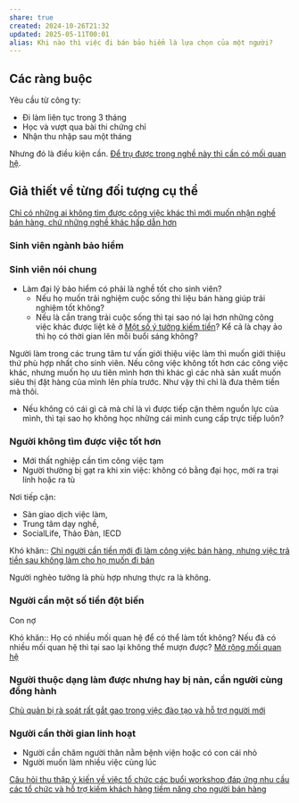 ```yaml
---
share: true
created: 2024-10-26T21:32
updated: 2025-05-11T00:01
alias: Khi nào thì việc đi bán bảo hiểm là lựa chọn của một người?
---
```

## Các ràng buộc
Yêu cầu từ công ty:
- Đi làm liên tục trong 3 tháng 
- Học và vượt qua bài thi chứng chỉ
- Nhận thu nhập sau một tháng

Nhưng đó là điều kiện cần. [Để trụ được trong nghề này thì cần có mối quan hệ](../../../../../../%E2%9A%A1Hi%E1%BB%83u%20bi%E1%BA%BFt%20s%C3%A2u/Ki%E1%BA%BFm%20ti%E1%BB%81n/L%C3%A0m%20thu%C3%AA/B%C3%A1n%20h%C3%A0ng/Mu%E1%BB%91n%20b%C3%A1n%20h%C3%A0ng%20t%E1%BB%91t%20c%E1%BA%A7n%20c%C3%B3%20m%E1%BB%91i%20quan%20h%E1%BB%87.md).

## Giả thiết về từng đối tượng cụ thể 
[Chỉ có những ai không tìm được công việc khác thì mới muốn nhận nghề bán hàng, chứ những nghề khác hấp dẫn hơn](../../../../../../%E2%9A%A1Hi%E1%BB%83u%20bi%E1%BA%BFt%20s%C3%A2u/Ki%E1%BA%BFm%20ti%E1%BB%81n/L%C3%A0m%20thu%C3%AA/B%C3%A1n%20h%C3%A0ng/Ch%E1%BB%89%20c%C3%B3%20nh%E1%BB%AFng%20ai%20kh%C3%B4ng%20t%C3%ACm%20%C4%91%C6%B0%E1%BB%A3c%20c%C3%B4ng%20vi%E1%BB%87c%20kh%C3%A1c%20th%C3%AC%20m%E1%BB%9Bi%20mu%E1%BB%91n%20nh%E1%BA%ADn%20ngh%E1%BB%81%20b%C3%A1n%20h%C3%A0ng,%20ch%E1%BB%A9%20nh%E1%BB%AFng%20ngh%E1%BB%81%20kh%C3%A1c%20h%E1%BA%A5p%20d%E1%BA%ABn%20h%C6%A1n.md)

### Sinh viên ngành bảo hiểm
### Sinh viên nói chung
- Làm đại lý bảo hiểm có phải là nghề tốt cho sinh viên?
    - Nếu họ muốn trải nghiệm cuộc sống thì liệu bán hàng giúp trải nghiệm tốt không?
    - Nếu là cần trang trải cuộc sống thì tại sao nó lại hơn những công việc khác được liệt kê ở [Một số ý tưởng kiếm tiền](../../../../../../%F0%9F%93%9CT%C3%A0i%20nguy%C3%AAn/%C3%9D%20t%C6%B0%E1%BB%9Fng%20ki%E1%BA%BFm%20ti%E1%BB%81n/3%20%C3%9D%20t%C6%B0%E1%BB%9Fng/index.md)? Kể cả là chạy ảo thì họ có thời gian lên mỗi buổi sáng không?

Người làm trong các trung tâm tư vấn giới thiệu việc làm thì muốn giới thiệu thứ phù hợp nhất cho sinh viên. Nếu công việc không tốt hơn các công việc khác, nhưng muốn họ ưu tiên mình hơn thì khác gì các nhà sản xuất muốn siêu thị đặt hàng của mình lên phía trước. Như vậy thì chỉ là đưa thêm tiền mà thôi.

- Nếu không có cái gì cả mà chỉ là vì được tiếp cận thêm nguồn lực của mình, thì tại sao họ không học những cái mình cung cấp trực tiếp luôn?

### Người không tìm được việc tốt hơn
- Mới thất nghiệp cần tìm công việc tạm
- Người thường bị gạt ra khi xin việc: không có bằng đại học, mới ra trại lính hoặc ra tù

Nơi tiếp cận:
- Sàn giao dịch việc làm, 
- Trung tâm dạy nghề,
- SocialLife, Thảo Đàn, IECD

Khó khăn:: [Chỉ người cần tiền mới đi làm công việc bán hàng, nhưng việc trả tiền sau không làm cho họ muốn đi bán](../../../../../../%F0%9F%93%9CT%C3%A0i%20nguy%C3%AAn/Ch%C3%ADnh%20s%C3%A1ch%20c%C3%B4ng%20ty/B%E1%BA%A3o%20hi%E1%BB%83m/Nh%C3%A2n%20s%E1%BB%B1/Cathay/Ch%E1%BB%89%20ng%C6%B0%E1%BB%9Di%20c%E1%BA%A7n%20ti%E1%BB%81n%20m%E1%BB%9Bi%20%C4%91i%20l%C3%A0m%20c%C3%B4ng%20vi%E1%BB%87c%20b%C3%A1n%20h%C3%A0ng,%20nh%C6%B0ng%20vi%E1%BB%87c%20tr%E1%BA%A3%20ti%E1%BB%81n%20sau%20kh%C3%B4ng%20l%C3%A0m%20cho%20h%E1%BB%8D%20mu%E1%BB%91n%20%C4%91i%20b%C3%A1n.md)

Người nghèo tưởng là phù hợp nhưng thực ra là không.

### Người cần một số tiền đột biến
Con nợ 

Khó khăn:: Họ có nhiều mối quan hệ để có thể làm tốt không? Nếu đã có nhiều mối quan hệ thì tại sao lại không thể mượn được?
[Mở rộng mối quan hệ](../../../../../../%F0%9F%93%9CT%C3%A0i%20nguy%C3%AAn/M%E1%BB%9F%20r%E1%BB%99ng%20m%E1%BB%91i%20quan%20h%E1%BB%87/index.md)

### Người thuộc dạng làm được nhưng hay bị nản, cần người cùng đồng hành
[Chủ quản bị rà soát rất gắt gao trong việc đào tạo và hỗ trợ người mới](../../../../../../%F0%9F%93%9CT%C3%A0i%20nguy%C3%AAn/Ch%C3%ADnh%20s%C3%A1ch%20c%C3%B4ng%20ty/B%E1%BA%A3o%20hi%E1%BB%83m/Nh%C3%A2n%20s%E1%BB%B1/Cathay/Minh%20b%E1%BA%A1ch%20v%C3%A0%20r%C3%A0ng%20bu%E1%BB%99c/Ch%E1%BB%A7%20qu%E1%BA%A3n%20b%E1%BB%8B%20r%C3%A0%20so%C3%A1t%20r%E1%BA%A5t%20g%E1%BA%AFt%20gao%20trong%20vi%E1%BB%87c%20%C4%91%C3%A0o%20t%E1%BA%A1o%20v%C3%A0%20h%E1%BB%97%20tr%E1%BB%A3%20ng%C6%B0%E1%BB%9Di%20m%E1%BB%9Bi.md)

### Người cần thời gian linh hoạt 
- Người cần chăm người thân nằm bệnh viện hoặc có con cái nhỏ
- Người muốn làm nhiều việc cùng lúc


[Câu hỏi thu thập ý kiến về việc tổ chức các buổi workshop đáp ứng nhu cầu các tổ chức và hỗ trợ kiếm khách hàng tiềm năng cho người bán hàng](../../../../../M%E1%BA%A1ng%20k%E1%BA%BFt%20n%E1%BB%91i%20nhu%20c%E1%BA%A7u/C%C3%A2u%20h%E1%BB%8Fi%20thu%20th%E1%BA%ADp%20%C3%BD%20ki%E1%BA%BFn%20v%E1%BB%81%20vi%E1%BB%87c%20t%E1%BB%95%20ch%E1%BB%A9c%20c%C3%A1c%20bu%E1%BB%95i%20workshop%20%C4%91%C3%A1p%20%E1%BB%A9ng%20nhu%20c%E1%BA%A7u%20c%C3%A1c%20t%E1%BB%95%20ch%E1%BB%A9c%20v%C3%A0%20h%E1%BB%97%20tr%E1%BB%A3%20ki%E1%BA%BFm%20kh%C3%A1ch%20h%C3%A0ng%20ti%E1%BB%81m%20n%C4%83ng%20cho%20ng%C6%B0%E1%BB%9Di%20b%C3%A1n%20h%C3%A0ng.md)
